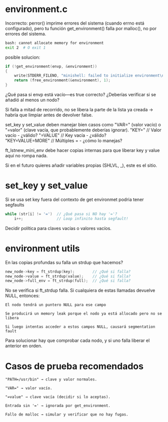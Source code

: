 # environment.c

Incorrecto: perror() imprime errores del sistema (cuando errno está configurado), pero tu función get_environment() falla por malloc(), no por errores del sistema.

```bash
bash: cannot allocate memory for environment
exit 2  # O exit 1
```
posible solucion:

```c
if (!get_environment(envp, &environment))
{
    write(STDERR_FILENO, "minishell: failed to initialize environment\n", 43);
    return (free_environment(&environment), 1);
}
```
¿Qué pasa si envp está vacío—es true correcto? ¿Deberías verificar si se añadió al menos un nodo?

Si falla a mitad de recorrido, no se libera la parte de la lista ya creada → habría que limpiar antes de devolver false.

set_key y set_value deben manejar bien casos como "VAR=" (valor vacío) o "=valor" (clave vacía, que probablemente deberías ignorar).
"KEY="           // Valor vacío - ¿válido?
"=VALUE"         // Key vacía - ¿válido?  
"KEY=VALUE=MORE" // Múltiples = - ¿cómo lo manejas?

ft_lstnew_mini_env debe hacer copias internas para que liberar key y value aquí no rompa nada.

Si en el futuro quieres añadir variables propias (SHLVL, _), este es el sitio.

# set_key y set_value

Si se usa set key fuera del contexto de get environmet podria tener segfaults

```c
while (str[i] != '=')  // ¿Qué pasa si NO hay '='?
    i++;               // Loop infinito hasta segfault!
```
Decidir política para claves vacías o valores vacíos.

# environment utils

En las copias profundas su falla un strdup que hacemos?

```c
new_node->key = ft_strdup(key);        // ¿Qué si falla?
new_node->value = ft_strdup(value);    // ¿Qué si falla?
new_node->full_env = ft_strdup(full);  // ¿Qué si falla?
```

No se verifica si ft_strdup falla. Si cualquiera de estas llamadas devuelve NULL, entonces:

    El nodo tendrá un puntero NULL para ese campo

    Se producirá un memory leak porque el nodo ya está allocado pero no se libera

    Si luego intentas acceder a estos campos NULL, causará segmentation fault

Para solucionar hay que comprobar cada nodo, y si uno falla liberar el anterior en orden.

# Casos de prueba recomendados

    "PATH=/usr/bin" → clave y valor normales.

    "VAR=" → valor vacío.

    "=value" → clave vacía (decidir si lo aceptas).

    Entrada sin '=' → ignorada por get_environment.

    Fallo de malloc → simular y verificar que no hay fugas.


